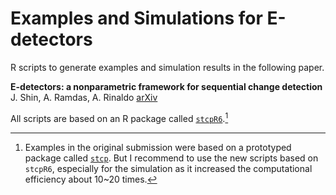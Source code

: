 # Examples and Simulations for E-detectors
R scripts to generate examples and simulation results in the following paper.

**E-detectors: a nonparametric framework for sequential change detection**  
J. Shin, A. Ramdas, A. Rinaldo [arXiv](https://arxiv.org/abs/2203.03532)

All scripts are based on an R package called [`stcpR6`](https://github.com/shinjaehyeok/stcpR6).[^1]

[^1]: Examples in the original submission were based on a prototyped package called [`stcp`](https://github.com/shinjaehyeok/stcp). But I recommend to use the new scripts based on `stcpR6`, especially for the simulation as it increased the computational efficiency about 10~20 times.


